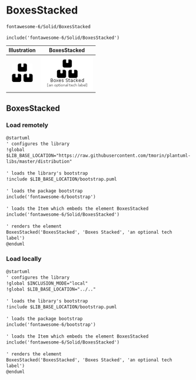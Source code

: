 # BoxesStacked


```text
fontawesome-6/Solid/BoxesStacked
```

```text
include('fontawesome-6/Solid/BoxesStacked')
```



| Illustration | BoxesStacked |
| :---: | :---: |
| ![illustration for Illustration](../../fontawesome-6/Solid/BoxesStacked.png) | ![illustration for BoxesStacked](../../fontawesome-6/Solid/BoxesStacked.Local.png) |




## BoxesStacked

### Load remotely
```plantuml
@startuml
' configures the library
!global $LIB_BASE_LOCATION="https://raw.githubusercontent.com/tmorin/plantuml-libs/master/distribution"

' loads the library's bootstrap
!include $LIB_BASE_LOCATION/bootstrap.puml

' loads the package bootstrap
include('fontawesome-6/bootstrap')

' loads the Item which embeds the element BoxesStacked
include('fontawesome-6/Solid/BoxesStacked')

' renders the element
BoxesStacked('BoxesStacked', 'Boxes Stacked', 'an optional tech label')
@enduml
```

### Load locally
```plantuml
@startuml
' configures the library
!global $INCLUSION_MODE="local"
!global $LIB_BASE_LOCATION="../.."

' loads the library's bootstrap
!include $LIB_BASE_LOCATION/bootstrap.puml

' loads the package bootstrap
include('fontawesome-6/bootstrap')

' loads the Item which embeds the element BoxesStacked
include('fontawesome-6/Solid/BoxesStacked')

' renders the element
BoxesStacked('BoxesStacked', 'Boxes Stacked', 'an optional tech label')
@enduml
```

